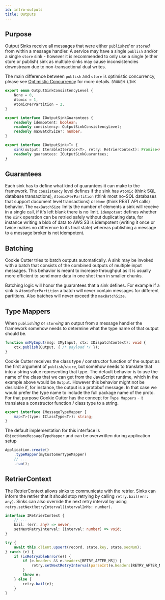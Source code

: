 ```yaml
---
id: intro-outputs
title: Outputs
---
```


## Purpose

Output Sinks receive all messages that were either `publish`_ed_ or `store`_d_ from within a message handler. A service may have a single `publish` and/or a single `store` sink - however it is recommended to only use a single (either store or publish) sink as multiple sinks may cause inconsistencies downstream due to non-transactional dual writes.

The main difference between `publish` and `store` is optimistic concurrency, please see [Optimistic Concurrency](OptimisticConcurrency.md) for more details. `BROKEN LINK`

```typescript
export enum OutputSinkConsistencyLevel {
    None = 0,
    Atomic = 1,
    AtomicPerPartition = 2,
}

export interface IOutputSinkGuarantees {
    readonly idempotent: boolean;
    readonly consistency: OutputSinkConsistencyLevel;
    readonly maxBatchSize?: number;
}

export interface IOutputSink<T> {
    sink(output: IterableIterator<T>, retry: RetrierContext): Promise<void>;
    readonly guarantees: IOutputSinkGuarantees;
}
```

## Guarantees

Each sink has to define what kind of guarantees it can make to the framework. The `consistency` level defines if the sink has `Atomic` (think SQL database transactions), `AtomicPerPartition` (think most no-SQL databases that support document level transactions) or `None` (think REST API calls) behavior. The `maxBatchSize` limits the number of elements a sink will receive in a single call, if it's left blank there is no limit. `idempotent` defines whether the `sink` operation can be retried safely without duplicating data, for instance writing a blob of data to AWS S3 is idempotent (writing it once or twice makes no difference to its final state) whereas publishing a message to a message broker is not idempotent.

## Batching

Cookie Cutter tries to batch outputs automatically. A sink may be invoked with a batch that consists of the combined outputs of multiple input messages. This behavior is meant to increase throughput as it is usually more efficient to send more data in one shot than in smaller chunks.

Batching logic will honor the guarantees that a sink defines. For example if a sink is `AtomicPerPartition` a batch will never contain messages for different partitions. Also batches will never exceed the `maxBatchSize`.

## Type Mappers

When `publish`_ing_ or `store`_ing_ an output from a message handler the framework somehow needs to determine what the type name of that output should be.

```typescript
function onMyInput(msg: IMyInput, ctx: IDispatchContext): void {
    ctx.publish(Output, { /* payload */ });
}
```

Cookie Cutter receives the class type / constructor function of the output as the first argument of `publish`/`store`, but somehow needs to translate that into a string value representing that type. The default behavior is to use the name of the class that we can get from the JavaScript runtime, which in the example above would be `Output`. However this behavior might not be desirable if, for instance, the output is a protobuf message. In that case we would prefer the type name to include the full package name of the proto. For that purpose Cookie Cutter has the concept for `Type Mappers` - it translates a constructor function / class type to a string.

```typescript
export interface IMessageTypeMapper {
    map<T>(type: IClassType<T>): string;
}
```

The default implementation for this interface is `ObjectNameMessageTypeMapper` and can be overwritten during application setup

```typescript
Application.create()
    .typeMapper(myCustomerTypeMapper)
    // ...
    .run();
```

## RetrierContext

The RetrierContext allows sinks to communicate with the retrier. Sinks can inform the retrier that it should stop retrying by calling `retry.bail(err: any)`. Sinks can also override the next retry interval by using `retry.setNextRetryInterval(intervalInMs: number)`.

```typescript
interface IRetrierContext {
    // ...
    bail: (err: any) => never;
    setNextRetryInterval: (interval: number) => void;
}
```

```typescript
try {
    await this.client.upsert(record, state.key, state.seqNum);
} catch (e) {
    if (isRetryableError(e)) {
        if (e.headers && e.headers[RETRY_AFTER_MS]) {
            retry.setNextRetryInterval(parseInt(e.headers[RETRY_AFTER_MS], 10));
        }
        throw e;
    } else {
        retry.bail(e);
    }
}
```

